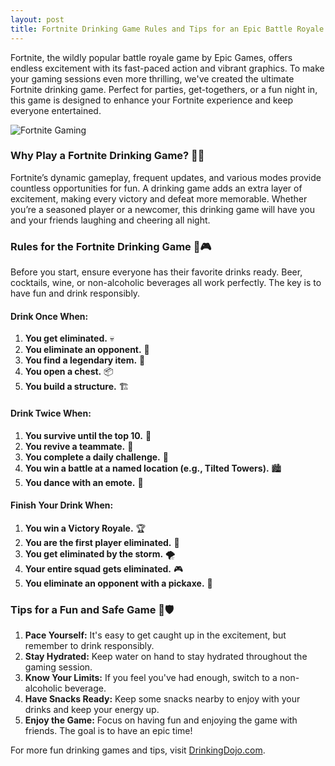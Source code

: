 ```yaml
---
layout: post
title: Fortnite Drinking Game Rules and Tips for an Epic Battle Royale Night 🎮🍺🎉
---
```


Fortnite, the wildly popular battle royale game by Epic Games, offers endless excitement with its fast-paced action and vibrant graphics. To make your gaming sessions even more thrilling, we've created the ultimate Fortnite drinking game. Perfect for parties, get-togethers, or a fun night in, this game is designed to enhance your Fortnite experience and keep everyone entertained.

![Fortnite Gaming](https://images.pexels.com/photos/7133640/pexels-photo-7133640.jpeg?auto=compress&cs=tinysrgb&w=1260&h=750&dpr=1)

### Why Play a Fortnite Drinking Game? 🎯🍻

Fortnite’s dynamic gameplay, frequent updates, and various modes provide countless opportunities for fun. A drinking game adds an extra layer of excitement, making every victory and defeat more memorable. Whether you’re a seasoned player or a newcomer, this drinking game will have you and your friends laughing and cheering all night.

### Rules for the Fortnite Drinking Game 🍹🎮

Before you start, ensure everyone has their favorite drinks ready. Beer, cocktails, wine, or non-alcoholic beverages all work perfectly. The key is to have fun and drink responsibly.

#### Drink Once When:

1. **You get eliminated.** 💀
2. **You eliminate an opponent.** 🎯
3. **You find a legendary item.** 🌟
4. **You open a chest.** 📦
5. **You build a structure.** 🏗️

#### Drink Twice When:

1. **You survive until the top 10.** 🏅
2. **You revive a teammate.** 💉
3. **You complete a daily challenge.** 📅
4. **You win a battle at a named location (e.g., Tilted Towers).** 🏙️
5. **You dance with an emote.** 🕺

#### Finish Your Drink When:

1. **You win a Victory Royale.** 🏆
2. **You are the first player eliminated.** 🥇
3. **You get eliminated by the storm.** 🌪️
4. **Your entire squad gets eliminated.** 🎮
5. **You eliminate an opponent with a pickaxe.** 🔨

### Tips for a Fun and Safe Game 🥳🛡️

1. **Pace Yourself:** It's easy to get caught up in the excitement, but remember to drink responsibly.
2. **Stay Hydrated:** Keep water on hand to stay hydrated throughout the gaming session.
3. **Know Your Limits:** If you feel you've had enough, switch to a non-alcoholic beverage.
4. **Have Snacks Ready:** Keep some snacks nearby to enjoy with your drinks and keep your energy up.
5. **Enjoy the Game:** Focus on having fun and enjoying the game with friends. The goal is to have an epic time!

For more fun drinking games and tips, visit [DrinkingDojo.com](https://www.drinkingdojo.com).
